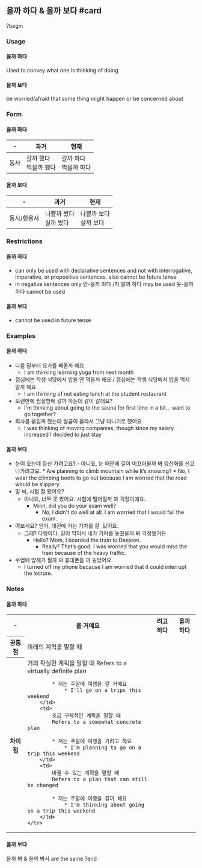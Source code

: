 ## 을까 하다 & 을까 보다 #card
?begin
### Usage
#### 을까 하다
Used to convey what one is thinking of doing
#### 을까 보다
be worried/afraid that some thing might happen or be concerned about
### Form
#### 을까 하다


| -   | 과거              | 현재              |
| --- | --------------- | --------------- |
| 동사  | 갈까 했다<br>먹을까 했다 | 갈까 하다<br>먹을까 하다 |
#### 을까 보다

| -      | 과거              | 현재              |
| ------ | --------------- | --------------- |
| 동사/형용사 | 나쁠까 봤다<br>살까 봤다 | 나쁠까 보다<br>살까 보다 |
### Restrictions
#### 을까 하다
* can only be used with declarative sentences and not with interrogative, imperative, or propositive sentences. also cannot be future tense
* in negative sentences only 안-을까 하다 /지 말까 하다 may be used 못-을까 하다 cannot be used

#### 을까 보다
* cannot be used in future tense

### Examples
#### 을까 하다
* 다음 달부터 요가를 배울까 해요
	* I am thinking learning yoga from next month
* 점심에는 학생 식당에서 밥을 안 먹을까 해요 / 점심에는 학생 식당에서 밥을 먹지 말까 해요
	* I am thinking of not eating lunch at the student restaurant
* 오랜만에 찜질방에 갈까 하는데 같이 갈래요?
	* I'm thinking about going to the sauna for first time in a bit... want to go together?
* 회사를 옮길까 했는데 월급이 올라서 그냥 다니기로 했어요
	* I was thinking of moving companies, though since my salary increased I decided to just stay
#### 을까 보다
* 눈이 오는데 등산 가려고요?
	- 아니요, 눈 때문에 길이 미끄러울까 봐 등산화를 신고 나가려고요.
		* Are planning to climb mountain while It’s snowing?
			* No, I wear the climbing boots to go out because I am worried that the road would be slippery
* 밍 씨, 시험 잘 봤어요?
	* 아니요, 너무 못 봤어요. 시험에 떨어질까 봐 걱정이에요.
		* Minh, did you do your exam well?
			* No, I didn't do well at all. I am worried that I would fail the exam.
* 여보세요? 엄마, 대전에 가는 기차를 잘  탔어요.
	* 그래? 다행이다. 길이 막혀서 네가 기차를 놓쳤을까 봐 걱정했거든
		* Hello? Mom, I boarded the train to Daejeon.
			* Really? That’s good. I was worried that you would miss the train because of the heavy traffic.
* 수업에 방해가 될까 봐 휴대폰을 꺼 놓았어요.
	* I turned off my phone because I am worried that it could interrupt the lecture.
### Notes
#### 을까 하다
<table>
	<tr>
		<th>-</th>
		<th>을 거예요</th>
		<th>려고 하다</th>
		<th>을까 하다</th>
	</tr>
	<tr>
		<th>공통점</th>
		<td colspan="3">미래의 계왹을 말할 때</td>
	</tr>
	<tr>
		<th>차이점</th>
		<td>
			거의 확실한 계획을 말할 때
			Refers to a virtually definite plan
			
			* 저는 주말에 여행을 갈 거예요
				* I'll go on a trips this weekend
		</td>
		<td>
			조금 구체적인 계획을 말할 때
			Refers to a somewhat concrete plan 

			* 저는 주말에 여행을 가려고 해요
				* I'm planning to go on a trip this weekend
		</td>
		<td>
			바뀔 수 있는 계획을 말할 때
			Refers to a plan that can still be changed
			
			* 저는 주말에 여행을 갈까 해요
				* I'm thinking about going on a trip this weekend
		</td>
	</tr>
</table>

#### 을까 보다
을까 봐 & 을까 봐서 are the same
?end
